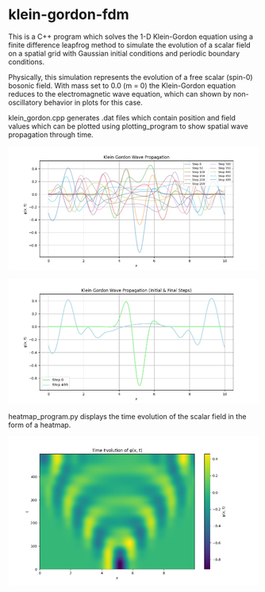 # klein-gordon-fdm
 
This is a C++ program which solves the 1-D Klein-Gordon equation using a finite difference leapfrog method to simulate the evolution of a scalar field on a spatial grid with Gaussian initial conditions and periodic boundary conditions.

Physically, this simulation represents the evolution of a free scalar (spin-0) bosonic field. With mass set to 0.0 (m = 0) the Klein-Gordon equation reduces to the electromagnetic wave equation, which can shown by non-oscillatory behavior in plots for this case. 

klein_gordon.cpp generates .dat files which contain position and field values which can be plotted using plotting_program to show spatial wave propagation through time.

![spatial](./img/klein_gordon_wave_propagation.png)

![initialvsfinal](./img/klein_gordon_wave_propagation_initial_final.png)

heatmap_program.py displays the time evolution of the scalar field in the form of a heatmap. 

![heatmap](./img/klein_gordon_heatmap.png)



